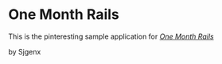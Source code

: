 # One Month Rails

This is the pinteresting sample application for 
[*One Month Rails*](http://onemonthrails.com)

by Sjgenx